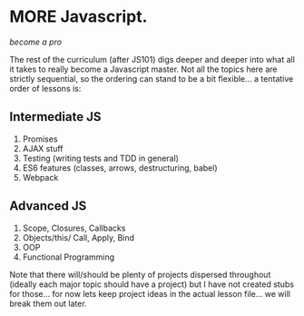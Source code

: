 # MORE Javascript.
_become a pro_

The rest of the curriculum (after JS101) digs deeper and deeper into what all it takes to really become a Javascript master.  Not all the topics here are strictly sequential, so the ordering can stand to be a bit flexible... a tentative order of lessons is:

## Intermediate JS
1. Promises
1. AJAX stuff
1. Testing (writing tests and TDD in general)
1. ES6 features (classes, arrows, destructuring, babel)
1. Webpack

## Advanced JS
1. Scope, Closures, Callbacks
1. Objects/this/ Call, Apply, Bind
1. OOP
1. Functional Programming

Note that there will/should be plenty of projects dispersed throughout (ideally each major topic should have a project) but I have not created stubs for those... for now lets keep project ideas in the actual lesson file... we will break them out later.